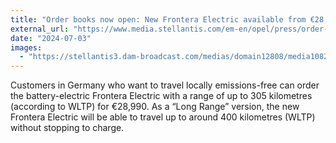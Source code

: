 ```yaml
---
title: "Order books now open: New Frontera Electric available from €28,990, new Frontera Hybrid from €23,900"
external_url: "https://www.media.stellantis.com/em-en/opel/press/order-books-now-open-new-frontera-electric-available-from-28-990-new-frontera-hybrid-from-23-900"
date: "2024-07-03"
images:
  - "https://stellantis3.dam-broadcast.com/medias/domain12808/media108291/2487500-vmxjjx684e-xlarge.jpg"
---
```


Customers in Germany who want to travel locally emissions-free can order the battery-electric Frontera Electric with a range of up to 305 kilometres (according to WLTP) for €28,990. As a “Long Range” version, the new Frontera Electric will be able to travel up to around 400 kilometres (WLTP) without stopping to charge.